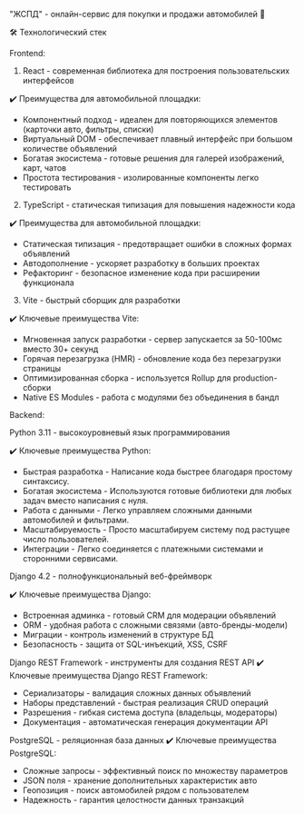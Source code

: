 "ЖСПД" -  онлайн-сервис для покупки и продажи автомобилей 🚗

🛠 Технологический стек

Frontend:

1. React - современная библиотека для построения пользовательских интерфейсов
   
✔️ Преимущества для автомобильной площадки:
* Компонентный подход - идеален для повторяющихся элементов (карточки авто, фильтры, списки)
* Виртуальный DOM - обеспечивает плавный интерфейс при большом количестве объявлений
* Богатая экосистема - готовые решения для галерей изображений, карт, чатов
* Простота тестирования - изолированные компоненты легко тестировать

2. TypeScript - статическая типизация для повышения надежности кода
   
✔️ Преимущества для автомобильной площадки:
* Статическая типизация - предотвращает ошибки в сложных формах объявлений
* Автодополнение - ускоряет разработку в больших проектах
* Рефакторинг - безопасное изменение кода при расширении функционала

3. Vite - быстрый сборщик для разработки
   
✔️ Ключевые преимущества Vite:
* Мгновенная запуск разработки - сервер запускается за 50-100мс вместо 30+ секунд
* Горячая перезагрузка (HMR) - обновление кода без перезагрузки страницы
* Оптимизированная сборка - используется Rollup для production-сборки
* Native ES Modules - работа с модулями без объединения в бандл

Backend:

Python 3.11 - высокоуровневый язык программирования

✔️ Ключевые преимущества Python:
* Быстрая разработка - Написание кода быстрее благодаря простому синтаксису.
* Богатая экосистема - Используются готовые библиотеки для любых задач вместо написания с нуля.
* Работа с данными - Легко управляем сложными данными автомобилей и фильтрами.
* Масштабируемость - Просто масштабируем систему под растущее число пользователей.
* Интеграции - Легко соединяется с платежными системами и сторонними сервисами.


Django 4.2 - полнофункциональный веб-фреймворк

✔️ Ключевые преимущества Django:
* Встроенная админка - готовый CRM для модерации объявлений
* ORM - удобная работа с сложными связями (авто-бренды-модели)
* Миграции - контроль изменений в структуре БД
* Безопасность - защита от SQL-инъекций, XSS, CSRF

Django REST Framework - инструменты для создания REST API
✔️ Ключевые преимущества Django REST Framework:
* Сериализаторы - валидация сложных данных объявлений
* Наборы представлений - быстрая реализация CRUD операций
* Разрешения - гибкая система доступа (владельцы, модераторы)
* Документация - автоматическая генерация документации API

PostgreSQL - реляционная база данных
✔️ Ключевые преимущества PostgreSQL:
* Сложные запросы - эффективный поиск по множеству параметров
* JSON поля - хранение дополнительных характеристик авто
* Геопозиция - поиск автомобилей рядом с пользователем
* Надежность - гарантия целостности данных транзакций
